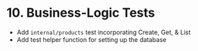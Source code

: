 # 10. Business-Logic Tests

- Add `internal/products` test incorporating Create, Get, & List
- Add test helper function for setting up the database


